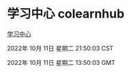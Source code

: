 # 学习中心 colearnhub
[学习中心](http://27.19.33.125:56308/colearnhub/)

2022年 10月 11日 星期二 21:50:03 CST

2022年 10月 11日 星期二 13:50:03 GMT
